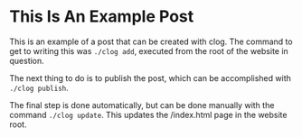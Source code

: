 # This Is An Example Post

This is an example of a post that can be created
with clog. The command to get to writing this was
`./clog add`, executed from the root of the
website in question.

The next thing to do is to publish the post, which
can be accomplished with `./clog publish`. 

The final step is done automatically, but can be
done manually with the command `./clog update`.
This updates the /index.html page in the website
root. 

